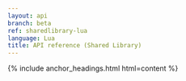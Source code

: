 ```yaml
---
layout: api
branch: beta
ref: sharedlibrary-lua
language: Lua
title: API reference (Shared Library)
---
```

{% include anchor_headings.html html=content %}